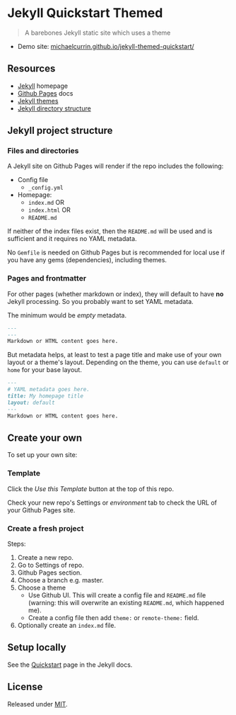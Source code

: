 # Jekyll Quickstart Themed
> A barebones Jekyll static site which uses a theme

- Demo site: [michaelcurrin.github.io/jekyll-themed-quickstart/](https://michaelcurrin.github.io/jekyll-themed-quickstart/)


<!-- If editing your own copy of this template, you can deleted the sections below and relace with your own content -->


## Resources

- [Jekyll](https://jekyllrb.com/) homepage
- [Github Pages](https://pages.github.com/) docs
- [Jekyll themes](https://jekyllrb.com/docs/themes/)
- [Jekyll directory structure](https://jekyllrb.com/docs/structure/)


## Jekyll project structure


### Files and directories

A Jekyll site on Github Pages will render if the repo includes the following:

- Config file 
    - `_config.yml`
- Homepage:
    - `index.md` OR
    - `index.html` OR
    - `README.md`
    
If neither of the index files exist, then the `README.md` will be used and is sufficient and it requires no YAML metadata.


No `Gemfile` is needed on Github Pages but is recommended for local use if you have any gems (dependencies), including themes.


### Pages and frontmatter

For other pages (whether markdown or index), they will default to have **no** Jekyll processing. So you probably want to set YAML metadata. 

The minimum would be _empty_ metadata.

```markdown
---
---
Markdown or HTML content goes here.

```

But metadata helps, at least to test a page title and make use of your own layout or a theme's layout. Depending on the theme, you can use `default` or `home` for your base layout.

```markdown
---
# YAML metadata goes here.
title: My homepage title
layout: default
---
Markdown or HTML content goes here.

```


## Create your own

To set up your own site:

### Template

Click the _Use this Template_ button at the top of this repo.

Check your new repo's Settings or _environment_ tab to check the URL of your Github Pages site.


### Create a fresh project

Steps:

1. Create a new repo.
1. Go to Settings of repo.
1. Github Pages section.
1. Choose a branch e.g. master.
1. Choose a theme
    - Use Github UI. This will create a config  file and `README.md` file (warning: this will overwrite an existing `README.md`, which happened me).
    - Create a config file then add `theme:` or `remote-theme:` field.
1. Optionally create an `index.md` file.


## Setup locally

See the [Quickstart](https://jekyllrb.com/docs/) page in the Jekyll docs.


## License

Released under [MIT](/LICENSE).
